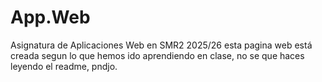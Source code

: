 # App.Web
Asignatura de Aplicaciones Web en SMR2 2025/26
esta pagina web está creada segun lo que hemos ido aprendiendo en clase, no se que haces leyendo el readme, pndjo.